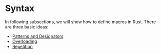 # Syntax

In following subsections, we will show how to define macros in Rust. There are
three basic ideas:

- [Patterns and Designators][designators]
- [Overloading][overloading]
- [Repetition][repetition]

[designators]: designators.md
[overloading]: overload.md
[repetition]: repeat.md
